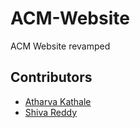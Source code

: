 # ACM-Website
ACM Website revamped


## Contributors
* [Atharva Kathale](https://github.com/Atharva-K12)
* [Shiva Reddy](https://github.com/shiva-reddy-1001)
